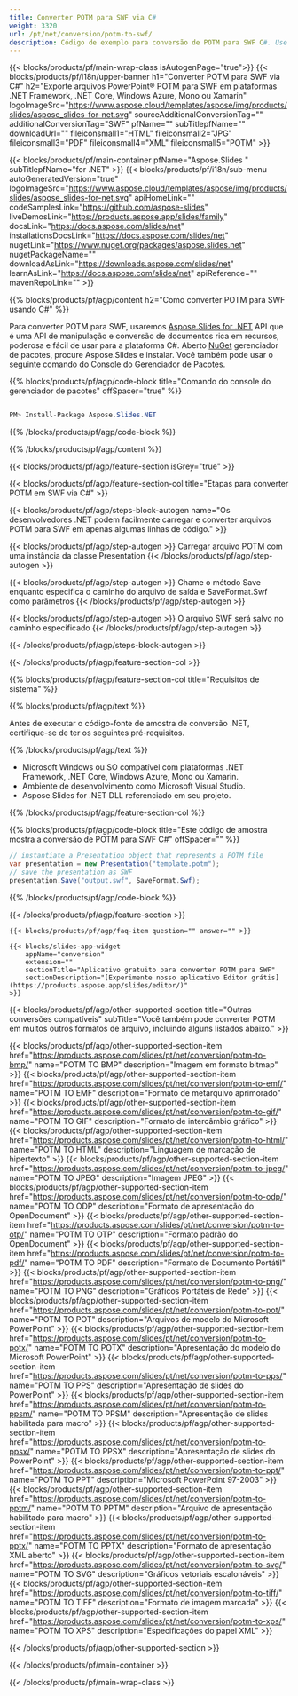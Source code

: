 ```yaml
---
title: Converter POTM para SWF via C#
weight: 3320
url: /pt/net/conversion/potm-to-swf/ 
description: Código de exemplo para conversão de POTM para SWF C#. Use o código de exemplo da API para arquivos POTM em lote para conversão SWF em VB.NET, Asp.NET ou qualquer aplicativo baseado em .NET.
---
```


{{< blocks/products/pf/main-wrap-class isAutogenPage="true">}}
{{< blocks/products/pf/i18n/upper-banner h1="Converter POTM para SWF via C#" h2="Exporte arquivos PowerPoint® POTM para SWF em plataformas .NET Framework, .NET Core, Windows Azure, Mono ou Xamarin" logoImageSrc="https://www.aspose.cloud/templates/aspose/img/products/slides/aspose_slides-for-net.svg" sourceAdditionalConversionTag="" additionalConversionTag="SWF" pfName="" subTitlepfName="" downloadUrl="" fileiconsmall1="HTML" fileiconsmall2="JPG" fileiconsmall3="PDF" fileiconsmall4="XML" fileiconsmall5="POTM" >}}

{{< blocks/products/pf/main-container pfName="Aspose.Slides " subTitlepfName="for .NET" >}}
{{< blocks/products/pf/i18n/sub-menu autoGeneratedVersion="true" logoImageSrc="https://www.aspose.cloud/templates/aspose/img/products/slides/aspose_slides-for-net.svg" apiHomeLink="" codeSamplesLink="https://github.com/aspose-slides" liveDemosLink="https://products.aspose.app/slides/family" docsLink="https://docs.aspose.com/slides/net" installationsDocsLink="https://docs.aspose.com/slides/net" nugetLink="https://www.nuget.org/packages/aspose.slides.net" nugetPackageName="" downloadAsLink="https://downloads.aspose.com/slides/net" learnAsLink="https://docs.aspose.com/slides/net" apiReference="" mavenRepoLink="" >}}

{{% blocks/products/pf/agp/content h2="Como converter POTM para SWF usando C#" %}}

 Para converter POTM para SWF, usaremos
 [Aspose.Slides for .NET](https://products.aspose.com/slides/pt/net)
 API que é uma API de manipulação e conversão de documentos rica em recursos, poderosa e fácil de usar para a plataforma C#. Aberto
 [NuGet](https://www.nuget.org/packages/aspose.slides.net)
 gerenciador de pacotes, procure
 Aspose.Slides
 e instalar. Você também pode usar o seguinte comando do Console do Gerenciador de Pacotes.

{{% blocks/products/pf/agp/code-block title="Comando do console do gerenciador de pacotes" offSpacer="true" %}}

```cs

PM> Install-Package Aspose.Slides.NET

```

{{% /blocks/products/pf/agp/code-block %}}

{{% /blocks/products/pf/agp/content %}}

{{< blocks/products/pf/agp/feature-section isGrey="true" >}}


{{< blocks/products/pf/agp/feature-section-col title="Etapas para converter POTM em SWF via C#" >}}

{{< blocks/products/pf/agp/steps-block-autogen name="Os desenvolvedores .NET podem facilmente carregar e converter arquivos POTM para SWF em apenas algumas linhas de código." >}}

{{< blocks/products/pf/agp/step-autogen >}}
Carregar arquivo POTM com uma instância da classe Presentation
{{< /blocks/products/pf/agp/step-autogen >}}

{{< blocks/products/pf/agp/step-autogen >}}
Chame o método Save enquanto especifica o caminho do arquivo de saída e SaveFormat.Swf como parâmetros
{{< /blocks/products/pf/agp/step-autogen >}}

{{< blocks/products/pf/agp/step-autogen >}}
O arquivo SWF será salvo no caminho especificado
{{< /blocks/products/pf/agp/step-autogen >}}

{{< /blocks/products/pf/agp/steps-block-autogen >}}

{{< /blocks/products/pf/agp/feature-section-col >}}

{{% blocks/products/pf/agp/feature-section-col title="Requisitos de sistema" %}}

{{% blocks/products/pf/agp/text %}}

 Antes de executar o código-fonte de amostra de conversão .NET, certifique-se de ter os seguintes pré-requisitos.

{{% /blocks/products/pf/agp/text %}}

- Microsoft Windows ou SO compatível com plataformas .NET Framework, .NET Core, Windows Azure, Mono ou Xamarin.
- Ambiente de desenvolvimento como Microsoft Visual Studio.
- Aspose.Slides for .NET DLL referenciado em seu projeto.

{{% /blocks/products/pf/agp/feature-section-col %}}

{{% blocks/products/pf/agp/code-block title="Este código de amostra mostra a conversão de POTM para SWF C#" offSpacer="" %}}

```cs
// instantiate a Presentation object that represents a POTM file
var presentation = new Presentation("template.potm");
// save the presentation as SWF
presentation.Save("output.swf", SaveFormat.Swf); 

```

{{% /blocks/products/pf/agp/code-block %}}

{{< /blocks/products/pf/agp/feature-section >}}

    {{< blocks/products/pf/agp/faq-item question="" answer="" >}}
 

<!-- aboutfile Starts -->

<!-- aboutfile Ends -->

    {{< blocks/slides-app-widget 
        appName="conversion"
        extension=""
        sectionTitle="Aplicativo gratuito para converter POTM para SWF" 
        sectionDescription="[Experimente nosso aplicativo Editor grátis](https://products.aspose.app/slides/editor/)" 
    >}}
    
{{< blocks/products/pf/agp/other-supported-section title="Outras conversões compatíveis" subTitle="Você também pode converter POTM em muitos outros formatos de arquivo, incluindo alguns listados abaixo." >}}

{{< blocks/products/pf/agp/other-supported-section-item href="https://products.aspose.com/slides/pt/net/conversion/potm-to-bmp/" name="POTM TO BMP" description="Imagem em formato bitmap" >}}
{{< blocks/products/pf/agp/other-supported-section-item href="https://products.aspose.com/slides/pt/net/conversion/potm-to-emf/" name="POTM TO EMF" description="Formato de metarquivo aprimorado" >}}
{{< blocks/products/pf/agp/other-supported-section-item href="https://products.aspose.com/slides/pt/net/conversion/potm-to-gif/" name="POTM TO GIF" description="Formato de intercâmbio gráfico" >}}
{{< blocks/products/pf/agp/other-supported-section-item href="https://products.aspose.com/slides/pt/net/conversion/potm-to-html/" name="POTM TO HTML" description="Linguagem de marcação de hipertexto" >}}
{{< blocks/products/pf/agp/other-supported-section-item href="https://products.aspose.com/slides/pt/net/conversion/potm-to-jpeg/" name="POTM TO JPEG" description="Imagem JPEG" >}}
{{< blocks/products/pf/agp/other-supported-section-item href="https://products.aspose.com/slides/pt/net/conversion/potm-to-odp/" name="POTM TO ODP" description="Formato de apresentação do OpenDocument" >}}
{{< blocks/products/pf/agp/other-supported-section-item href="https://products.aspose.com/slides/pt/net/conversion/potm-to-otp/" name="POTM TO OTP" description="Formato padrão do OpenDocument" >}}
{{< blocks/products/pf/agp/other-supported-section-item href="https://products.aspose.com/slides/pt/net/conversion/potm-to-pdf/" name="POTM TO PDF" description="Formato de Documento Portátil" >}}
{{< blocks/products/pf/agp/other-supported-section-item href="https://products.aspose.com/slides/pt/net/conversion/potm-to-png/" name="POTM TO PNG" description="Gráficos Portáteis de Rede" >}}
{{< blocks/products/pf/agp/other-supported-section-item href="https://products.aspose.com/slides/pt/net/conversion/potm-to-pot/" name="POTM TO POT" description="Arquivos de modelo do Microsoft PowerPoint" >}}
{{< blocks/products/pf/agp/other-supported-section-item href="https://products.aspose.com/slides/pt/net/conversion/potm-to-potx/" name="POTM TO POTX" description="Apresentação do modelo do Microsoft PowerPoint" >}}
{{< blocks/products/pf/agp/other-supported-section-item href="https://products.aspose.com/slides/pt/net/conversion/potm-to-pps/" name="POTM TO PPS" description="Apresentação de slides do PowerPoint" >}}
{{< blocks/products/pf/agp/other-supported-section-item href="https://products.aspose.com/slides/pt/net/conversion/potm-to-ppsm/" name="POTM TO PPSM" description="Apresentação de slides habilitada para macro" >}}
{{< blocks/products/pf/agp/other-supported-section-item href="https://products.aspose.com/slides/pt/net/conversion/potm-to-ppsx/" name="POTM TO PPSX" description="Apresentação de slides do PowerPoint" >}}
{{< blocks/products/pf/agp/other-supported-section-item href="https://products.aspose.com/slides/pt/net/conversion/potm-to-ppt/" name="POTM TO PPT" description="Microsoft PowerPoint 97-2003" >}}
{{< blocks/products/pf/agp/other-supported-section-item href="https://products.aspose.com/slides/pt/net/conversion/potm-to-pptm/" name="POTM TO PPTM" description="Arquivo de apresentação habilitado para macro" >}}
{{< blocks/products/pf/agp/other-supported-section-item href="https://products.aspose.com/slides/pt/net/conversion/potm-to-pptx/" name="POTM TO PPTX" description="Formato de apresentação XML aberto" >}}
{{< blocks/products/pf/agp/other-supported-section-item href="https://products.aspose.com/slides/pt/net/conversion/potm-to-svg/" name="POTM TO SVG" description="Gráficos vetoriais escalonáveis" >}}
{{< blocks/products/pf/agp/other-supported-section-item href="https://products.aspose.com/slides/pt/net/conversion/potm-to-tiff/" name="POTM TO TIFF" description="Formato de imagem marcada" >}}
{{< blocks/products/pf/agp/other-supported-section-item href="https://products.aspose.com/slides/pt/net/conversion/potm-to-xps/" name="POTM TO XPS" description="Especificações do papel XML" >}}

{{< /blocks/products/pf/agp/other-supported-section >}}

{{< /blocks/products/pf/main-container >}}
    
{{< /blocks/products/pf/main-wrap-class >}}